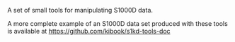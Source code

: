 A set of small tools for manipulating S1000D data.

A more complete example of an S1000D data set produced with these tools is available at <https://github.com/kibook/s1kd-tools-doc>
